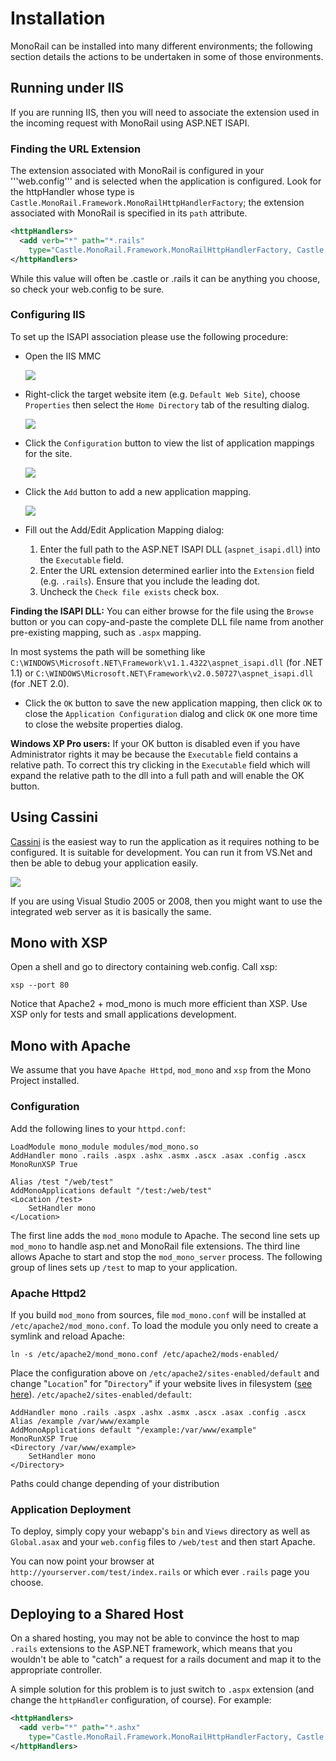 # Installation

MonoRail can be installed into many different environments; the following section details the actions to be undertaken in some of those environments.

## Running under IIS

If you are running IIS, then you will need to associate the extension used in the incoming request with MonoRail using ASP.NET ISAPI.

### Finding the URL Extension

The extension associated with MonoRail is configured in your '''web.config''' and is selected when the application is configured. Look for the httpHandler whose type is `Castle.MonoRail.Framework.MonoRailHttpHandlerFactory`; the extension associated with MonoRail is specified in its `path` attribute.

```xml
<httpHandlers>
  <add verb="*" path="*.rails"
    type="Castle.MonoRail.Framework.MonoRailHttpHandlerFactory, Castle.MonoRail.Framework" />
</httpHandlers>
```

While this value will often be .castle or .rails it can be anything you choose, so check your web.config to be sure.

### Configuring IIS

To set up the ISAPI association please use the following procedure:

* Open the IIS MMC

    ![](images/mrconf0.png)

* Right-click the target website item (e.g. `Default Web Site`), choose `Properties` then select the `Home Directory` tab of the resulting dialog.

    ![](images/mrconf1.png)

* Click the `Configuration` button to view the list of application mappings for the site.

    ![](images/mrconf2.png)

* Click the `Add` button to add a new application mapping.

    ![](images/mrconf3.png)

* Fill out the Add/Edit Application Mapping dialog:
  1. Enter the full path to the ASP.NET ISAPI DLL (`aspnet_isapi.dll`) into the `Executable` field.
  1. Enter the URL extension determined earlier into the `Extension` field (e.g. `.rails`).  Ensure that you include the leading dot.
  1. Uncheck the `Check file exists` check box.

**Finding the ISAPI DLL:** You can either browse for the file using the `Browse` button or you can copy-and-paste the complete DLL file name from another pre-existing mapping, such as `.aspx` mapping.

In most systems the path will be something like `C:\WINDOWS\Microsoft.NET\Framework\v1.1.4322\aspnet_isapi.dll` (for .NET 1.1) or `C:\WINDOWS\Microsoft.NET\Framework\v2.0.50727\aspnet_isapi.dll` (for .NET 2.0).

* Click the `OK` button to save the new application mapping, then click `OK` to close the `Application Configuration` dialog and click `OK` one more time to close the website properties dialog.

**Windows XP Pro users:** If your OK button is disabled even if you have Administrator rights it may be because the `Executable` field contains a relative path.  To correct this try clicking in the `Executable` field which will expand the relative path to the dll into a full path and will enable the OK button.

## Using Cassini

[Cassini](http://www.asp.net/Projects/Cassini/Download/Default.aspx?tabindex=0&tabid=1) is the easiest way to run the application as it requires nothing to be configured. It is suitable for development. You can run it from VS.Net and then be able to debug your application easily.

![](images/vsproppages-cassini.jpg)

If you are using Visual Studio 2005 or 2008, then you might want to use the integrated web server as it is basically the same.

## Mono with XSP

Open a shell and go to directory containing web.config. Call xsp:

```
xsp --port 80
```

Notice that Apache2 + mod_mono is much more efficient than XSP. Use XSP only for tests and small applications development.

## Mono with Apache

We assume that you have `Apache Httpd`, `mod_mono` and `xsp` from the Mono Project installed.

### Configuration

Add the following lines to your `httpd.conf`:

```
LoadModule mono_module modules/mod_mono.so
AddHandler mono .rails .aspx .ashx .asmx .ascx .asax .config .ascx
MonoRunXSP True

Alias /test "/web/test"
AddMonoApplications default "/test:/web/test"
<Location /test>
	SetHandler mono
</Location>
```

The first line adds the `mod_mono` module to Apache. The second line sets up `mod_mono` to handle asp.net and MonoRail file extensions. The third line allows Apache to start and stop the `mod_mono_server` process. The following group of lines sets up `/test` to map to your application.

### Apache Httpd2

If you build `mod_mono` from sources, file `mod_mono.conf` will be installed at `/etc/apache2/mod_mono.conf`. To load the module you only need to create a symlink and reload Apache:

```
ln -s /etc/apache2/mond_mono.conf /etc/apache2/mods-enabled/
```

Place the configuration above on `/etc/apache2/sites-enabled/default` and change "`Location`" for "`Directory`" if your website lives in filesystem ([see here](http://httpd.apache.org/docs/2.2/mod/core.html#location)). `/etc/apache2/sites-enabled/default`:

```
AddHandler mono .rails .aspx .ashx .asmx .ascx .asax .config .ascx
Alias /example /var/www/example
AddMonoApplications default "/example:/var/www/example"
MonoRunXSP True
<Directory /var/www/example>
	SetHandler mono
</Directory>
```

Paths could change depending of your distribution

### Application Deployment

To deploy, simply copy your webapp's `bin` and `Views` directory as well as `Global.asax` and your `web.config` files to `/web/test` and then start Apache.

You can now point your browser at `http://yourserver.com/test/index.rails` or which ever `.rails` page you choose.

## Deploying to a Shared Host

On a shared hosting, you may not be able to convince the host to map `.rails` extensions to the ASP.NET framework, which means that you wouldn't be able to "catch" a request for a rails document and map it to the appropriate controller.

A simple solution for this problem is to just switch to `.aspx` extension (and change the `httpHandler` configuration, of course). For example:

```xml
<httpHandlers>
  <add verb="*" path="*.ashx"
    type="Castle.MonoRail.Framework.MonoRailHttpHandlerFactory, Castle.MonoRail.Framework" />
</httpHandlers>
```